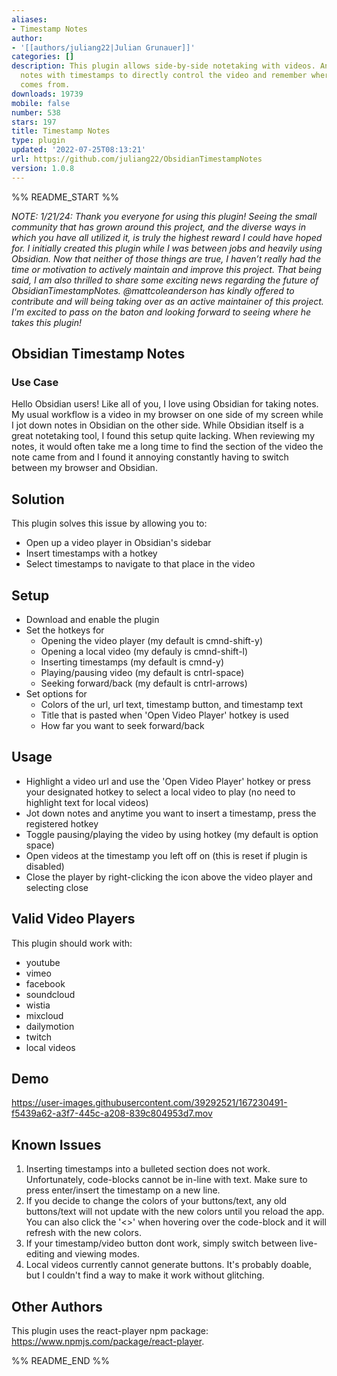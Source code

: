 ```yaml
---
aliases:
- Timestamp Notes
author:
- '[[authors/juliang22|Julian Grunauer]]'
categories: []
description: This plugin allows side-by-side notetaking with videos. Annotate your
  notes with timestamps to directly control the video and remember where each note
  comes from.
downloads: 19739
mobile: false
number: 538
stars: 197
title: Timestamp Notes
type: plugin
updated: '2022-07-25T08:13:21'
url: https://github.com/juliang22/ObsidianTimestampNotes
version: 1.0.8
---
```


%% README_START %%

*NOTE: 1/21/24: Thank you everyone for using this plugin! Seeing the small community that has grown around this project, and the diverse ways in which you have all utilized it, is truly the highest reward I could have hoped for. I initially created this plugin while I was between jobs and heavily using Obsidian. Now that neither of those things are true, I haven’t really had the time or motivation to actively maintain and improve this project. That being said, I am also thrilled to share some exciting news regarding the future of ObsidianTimestampNotes. @mattcoleanderson has kindly offered to contribute and will being taking over as an active maintainer of this project. I'm excited to pass on the baton and looking forward to seeing where he takes this plugin!*

## Obsidian Timestamp Notes


### Use Case
Hello Obsidian users! Like all of you, I love using Obsidian for taking notes. My usual workflow is a video in my browser on one side of my screen while I jot down notes in Obsidian on the other side. While Obsidian itself is a great notetaking tool, I found this setup quite lacking. When reviewing my notes, it would often take me a long time to find the section of the video the note came from and I found it annoying constantly having to switch between my browser and Obsidian. 

## Solution
This plugin solves this issue by allowing you to:
- Open up a video player in Obsidian's sidebar
- Insert timestamps with a hotkey
- Select timestamps to navigate to that place in the video

## Setup 
- Download and enable the plugin
- Set the hotkeys for
  - Opening the video player (my default is cmnd-shift-y)
  - Opening a local video (my defauly is cmnd-shift-l)
  - Inserting timestamps (my default is cmnd-y)
  - Playing/pausing video (my default is cntrl-space)
  - Seeking forward/back (my default is cntrl-arrows)
- Set options for
  - Colors of the url, url text, timestamp button, and timestamp text
  - Title that is pasted when 'Open Video Player' hotkey is used
  - How far you want to seek forward/back

## Usage
- Highlight a video url and use the 'Open Video Player' hotkey or press your designated hotkey to select a local video to play (no need to highlight text for local videos)
- Jot down notes and anytime you want to insert a timestamp, press the registered hotkey
- Toggle pausing/playing the video by using hotkey (my default is option space)
- Open videos at the timestamp you left off on (this is reset if plugin is disabled)
- Close the player by right-clicking the icon above the video player and selecting close 

## Valid Video Players
This plugin should work with:
- youtube
- vimeo
- facebook
- soundcloud
- wistia	
- mixcloud
- dailymotion
- twitch
- local videos

## Demo

https://user-images.githubusercontent.com/39292521/167230491-f5439a62-a3f7-445c-a208-839c804953d7.mov


## Known Issues
1. Inserting timestamps into a bulleted section does not work. Unfortunately, code-blocks cannot be in-line with text. Make sure to press enter/insert the timestamp on a new line.
2. If you decide to change the colors of your buttons/text, any old buttons/text will not update with the new colors until you reload the app. You can also click the '<>' when hovering over the code-block and it will refresh with the new colors.
3. If your timestamp/video button dont work, simply switch between live-editing and viewing modes.
4. Local videos currently cannot generate buttons. It's probably doable, but I couldn't find a way to make it work without glitching. 


## Other Authors
This plugin uses the react-player npm package: https://www.npmjs.com/package/react-player.


%% README_END %%